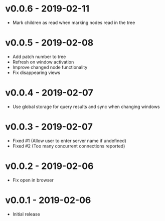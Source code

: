 # v0.0.6 - 2019-02-11
- Mark children as read when marking nodes read in the tree

# v0.0.5 - 2019-02-08
- Add patch number to tree
- Refresh on window activation
- Improve changed node functionality
- Fix disappearing views

# v0.0.4 - 2019-02-07
- Use global storage for query results and sync when changing windows

# v0.0.3 - 2019-02-07
- Fixed #1 (Allow user to enter server name if undefined)
- Fixed #2 (Too many concurrent connections reported)

# v0.0.2 - 2019-02-06
- Fix open in browser

# v0.0.1 - 2019-02-06
- Initial release
